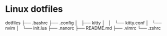 # Linux dotfiles

dotfiles
├── .bashrc
├── .config
│   ├── kitty
│   │   └── kitty.conf
│   └── nvim
│       └── init.lua
├── .nanorc
├── README.md
├── .vimrc
└── .zshrc
